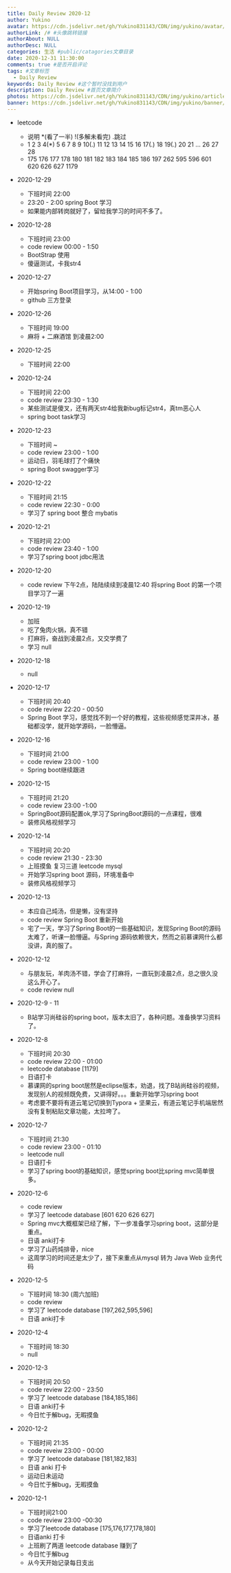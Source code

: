 ```yaml
---
title: Daily Review 2020-12
author: Yukino
avatar: https://cdn.jsdelivr.net/gh/Yukino831143/CDN/img/yukino/avatar/a26.ico #头像地址
authorLink: /# #头像跳转链接
authorAbout: NULL
authorDesc: NULL
categories: 生活 #public/catagories文章目录
date: 2020-12-31 11:30:00
comments: true #是否开启评论
tags: #文章标签
  - Daily Review
keywords: Daily Review #这个暂时没找到用户
description: Daily Review #首页文章简介
photos: https://cdn.jsdelivr.net/gh/Yukino831143/CDN/img/yukino/article_cover/ #首页的文章的封面图
banner: https://cdn.jsdelivr.net/gh/Yukino831143/CDN/img/yukino/banner/1.jpg #文章详情页的banner
---
```

- leetcode
    - 说明 *(看了一半) !(多解未看完) .跳过
    - 1 2 3 4(*) 5 6 7 8 9 10(.) 11 12 13 14 15 16 17(.) 18 19(.) 20 21 ... 26 27 28
    - 175 176 177 178 180 181 182 183 184 185 186 197 262 595 596 601 620 626 627 1179
-  2020-12-29
    - 下班时间 22:00
    - 23:20 - 2:00 spring Boot 学习
    - 如果能内部转岗就好了，留给我学习的时间不多了。
-  2020-12-28
    - 下班时间 23:00
    - code review 00:00 - 1:50
    - BootStrap 使用
    - 傻逼测试，卡我str4
- 2020-12-27 
    - 开始spring Boot项目学习，从14:00 - 1:00
    - github 三方登录
- 2020-12-26
    - 下班时间 19:00
    - 麻将 + 二麻酒馆 到凌晨2:00
- 2020-12-25
    - 下班时间 22:00 
- 2020-12-24
    - 下班时间 22:00
    - code review 23:30 - 1:30
    - 某些测试是傻叉，还有两天str4给我新bug标记str4，真tm恶心人
    - spring boot task学习
- 2020-12-23
    - 下班时间 ~
    - code review 23:00 - 1:00
    - 运动日，羽毛球打了个痛快
    - spring Boot swagger学习
- 2020-12-22
    - 下班时间 21:15
    - code review 22:30 - 0:00 
    - 学习了 spring boot 整合 mybatis
- 2020-12-21
    - 下班时间 22:00
    - code review 23:40 - 1:00
    - 学习了spring boot jdbc用法
- 2020-12-20
    - code review 下午2点，陆陆续续到凌晨12:40 将spring Boot 的第一个项目学习了一遍
- 2020-12-19
    - 加班
    - 吃了兔肉火锅，真不错
    - 打麻将，奋战到凌晨2点，又交学费了
    - 学习 null
- 2020-12-18
    - null 
- 2020-12-17
    - 下班时间 20:40
    - code review 22:20 - 00:50
    - Spring Boot 学习，感觉找不到一个好的教程，这些视频感觉深井冰，基础都没学，就开始学源码，一脸懵逼。
- 2020-12-16
    - 下班时间 21:00
    - code review 23:00 - 1:00
    - Spring boot继续跟进
- 2020-12-15
    - 下班时间 21:20
    - code review 23:00 -1:00
    - SpringBoot源码配置ok,学习了SpringBoot源码的一点课程，很难
    - 装修风格视频学习
- 2020-12-14    
    - 下班时间 20:20 
    - code review 21:30 - 23:30
    - 上班摸鱼 复习三道 leetcode mysql
    - 开始学习spring boot 源码，环境准备中
    - 装修风格视频学习
- 2020-12-13
    - 本应自己炖汤，但是懒，没有坚持
    - code review Spring Boot 重新开始
    - 宅了一天，学习了Spring Boot的一些基础知识，发现Spring Boot的源码太难了，听课一脸懵逼。与Spring 源码依赖很大，然而之前慕课网什么都没讲，真的服了。
- 2020-12-12
    - 与朋友玩，羊肉汤不错，学会了打麻将，一直玩到凌晨2点，总之很久没这么开心了。
    - code review null
- 2020-12-9 - 11
    - B站学习尚硅谷的spring boot，版本太旧了，各种问题。准备换学习资料了。 
- 2020-12-8
    - 下班时间 20:30
    - code review 22:00 - 01:00
    - leetcode database [1179]
    - 日语打卡
    - 慕课网的spring boot居然是eclipse版本，劝退，找了B站尚硅谷的视频，发现别人的视频既免费，又讲得好。。。重新开始学习spring boot
    - 考虑要不要将有道云笔记切换到Typora + 坚果云，有道云笔记手机端居然没有复制粘贴文章功能，太拉垮了。
- 2020-12-7
    - 下班时间 21:30
    - code review 23:00 - 01:10
    - leetcode null
    - 日语打卡
    - 学习了spring boot的基础知识，感觉spring boot比spring mvc简单很多。
- 2020-12-6
    - code review
    - 学习了 leetcode database [601 620 626 627]
    - Spring mvc大概框架已经了解，下一步准备学习spring boot，这部分是重点。
    - 日语 anki打卡
    - 学习了山药炖排骨，nice
    - 这周学习的时间还是太少了，接下来重点从mysql 转为 Java Web 业务代码
- 2020-12-5
    - 下班时间 18:30 (周六加班)
    -  code review
    -  学习了 leetcode database [197,262,595,596]
    -  日语 anki打卡
- 2020-12-4
    - 下班时间 18:30
    - null
- 2020-12-3
    - 下班时间 20:50
    - code review 22:00 - 23:50
    - 学习了 leetcode database [184,185,186]
    - 日语 anki打卡
    - 今日忙于解bug，无暇摸鱼

- 2020-12-2
    - 下班时间 21:35
    - code reveiw 23:00 - 00:00
    - 学习了 leetcode database [181,182,183]
    - 日语 anki 打卡
    - 运动日未运动
    - 今日忙于解bug，无暇摸鱼
- 2020-12-1
    - 下班时间21:00
    - code review 23:00 -00:30
    - 学习了leetcode database [175,176,177,178,180]
    - 日语anki 打卡
    - 上班刷了两道 leetcode database 赚到了
    - 今日忙于解bug
    - 从今天开始记录每日支出